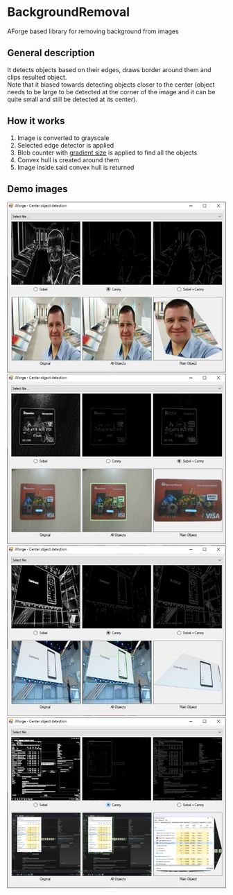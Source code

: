 # BackgroundRemoval
AForge based library for removing background from images

## General description
It detects objects based on their edges, draws border around them and clips resulted object. <br />
Note that it biased towards detecting objects closer to the center
(object needs to be large to be detected at the corner of the image and it can be quite small and still be detected at its center).

## How it works
1) Image is converted to grayscale
2) Selected edge detector is applied
3) Blob counter with [gradient size](BackgroundRemoval/BackgroundRemoval.cs#L37) is applied to find all the objects
4) Convex hull is created around them
5) Image inside said convex hull is returned

## Demo images
![Portrait](BackgroundRemoval.Demo/DemoImages/portrait.jpg)
![Credit card](BackgroundRemoval.Demo/DemoImages/credit%20card.jpg)
![Presentation screen](BackgroundRemoval.Demo/DemoImages/presentation%20screen.jpg)
![Task manager](BackgroundRemoval.Demo/DemoImages/task%20manager.jpg)
